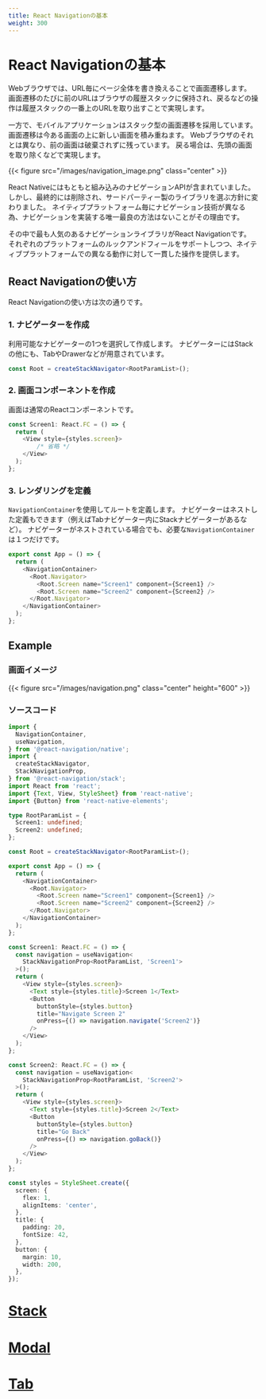 ```yaml
---
title: React Navigationの基本
weight: 300
---
```


# React Navigationの基本

Webブラウザでは、URL毎にページ全体を書き換えることで画面遷移します。
画面遷移のたびに前のURLはブラウザの履歴スタックに保持され、戻るなどの操作は履歴スタックの一番上のURLを取り出すことで実現します。

一方で、モバイルアプリケーションはスタック型の画面遷移を採用しています。
画面遷移は今ある画面の上に新しい画面を積み重ねます。
Webブラウザのそれとは異なり、前の画面は破棄されずに残っています。
戻る場合は、先頭の画面を取り除くなどで実現します。

{{< figure src="/images/navigation_image.png" class="center" >}}

React Nativeにはもともと組み込みのナビゲーションAPIが含まれていました。
しかし、最終的には削除され、サードパーティー製のライブラリを選ぶ方針に変わりました。
ネイティブプラットフォーム毎にナビゲーション技術が異なる為、ナビゲーションを実装する唯一最良の方法はないことがその理由です。

その中で最も人気のあるナビゲーションライブラリがReact Navigationです。
それぞれのプラットフォームのルックアンドフィールをサポートしつつ、ネイティブプラットフォームでの異なる動作に対して一貫した操作を提供します。

## React Navigationの使い方

React Navigationの使い方は次の通りです。

### 1. ナビゲーターを作成

利用可能なナビゲーターの1つを選択して作成します。
ナビゲーターにはStackの他にも、TabやDrawerなどが用意されています。

```typescript
const Root = createStackNavigator<RootParamList>();
```

### 2. 画面コンポーネントを作成

画面は通常のReactコンポーネントです。

```typescript jsx
const Screen1: React.FC = () => {
  return (
    <View style={styles.screen}>
        /* 省略 */
    </View>
  );
};
```

### 3. レンダリングを定義

`NavigationContainer`を使用してルートを定義します。
ナビゲーターはネストした定義もできます（例えばTabナビゲーター内にStackナビゲーターがあるなど）。
ナビゲーターがネストされている場合でも、必要な`NavigationContainer`は１つだけです。

```typescript jsx
export const App = () => {
  return (
    <NavigationContainer>
      <Root.Navigator>
        <Root.Screen name="Screen1" component={Screen1} />
        <Root.Screen name="Screen2" component={Screen2} />
      </Root.Navigator>
    </NavigationContainer>
  );
};
```

## Example

### 画面イメージ

{{< figure src="/images/navigation.png" class="center" height="600" >}}

### ソースコード

```typescript jsx
import {
  NavigationContainer,
  useNavigation,
} from '@react-navigation/native';
import {
  createStackNavigator,
  StackNavigationProp,
} from '@react-navigation/stack';
import React from 'react';
import {Text, View, StyleSheet} from 'react-native';
import {Button} from 'react-native-elements';

type RootParamList = {
  Screen1: undefined;
  Screen2: undefined;
};

const Root = createStackNavigator<RootParamList>();

export const App = () => {
  return (
    <NavigationContainer>
      <Root.Navigator>
        <Root.Screen name="Screen1" component={Screen1} />
        <Root.Screen name="Screen2" component={Screen2} />
      </Root.Navigator>
    </NavigationContainer>
  );
};

const Screen1: React.FC = () => {
  const navigation = useNavigation<
    StackNavigationProp<RootParamList, 'Screen1'>
  >();
  return (
    <View style={styles.screen}>
      <Text style={styles.title}>Screen 1</Text>
      <Button
        buttonStyle={styles.button}
        title="Navigate Screen 2"
        onPress={() => navigation.navigate('Screen2')}
      />
    </View>
  );
};

const Screen2: React.FC = () => {
  const navigation = useNavigation<
    StackNavigationProp<RootParamList, 'Screen2'>
  >();
  return (
    <View style={styles.screen}>
      <Text style={styles.title}>Screen 2</Text>
      <Button
        buttonStyle={styles.button}
        title="Go Back"
        onPress={() => navigation.goBack()}
      />
    </View>
  );
};

const styles = StyleSheet.create({
  screen: {
    flex: 1,
    alignItems: 'center',
  },
  title: {
    padding: 20,
    fontSize: 42,
  },
  button: {
    margin: 10,
    width: 200,
  },
});
```

# [Stack](react-navigation-basics/stack.md)

# [Modal](react-navigation-basics/modal.md)

# [Tab](react-navigation-basics/tab.md)

